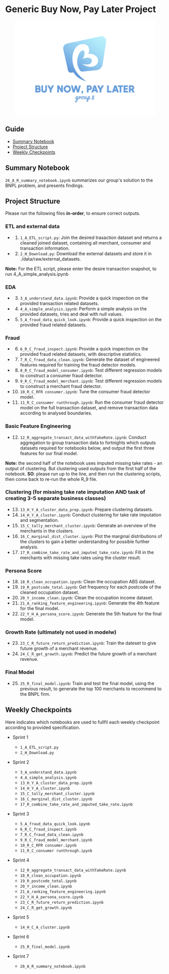 # Generic Buy Now, Pay Later Project

<p align="center">
<img src="https://github.com/MAST30034-Applied-Data-Science/generic-buy-now-pay-later-project-group-8/blob/main/plots/bnpl_logo.jpg" class="centerImage" width="450" height="300">
<p>

## Guide
- [Summary Notebook](#summary-notebook)
- [Project Structure](#project-structure)
- [Weekly Checkpoints](#weekly-checkpoints)


## Summary Notebook
`26_A_R_summary_notebook.ipynb` summarizes our group's solution to the BNPL problem, and presents findings.

## Project Structure
Please run the following files **in-order**, to ensure correct outputs.

### ETL and external data
- 1.  `1_A_ETL_script.py`: Join the desired trasaction dataset and returns a cleaned joined dataset, containing all merchant, consumer and transaction information.          
- 2.  `2_H_Download.py`: Download the external datasets and store it in ./data/raw/external_datasets.            

**Note:** For the ETL script, please enter the desire transaction snapshot, to run 4_A_simple_analysis.ipynb

### EDA
- 3.  `3_A_understand_data.ipynb`: Provide a quick inspection on the provided transaction related datasets.
- 4.  `4_A_simple_analysis.ipynb`: Perform a simple analysis on the provided datasets, tries and deal with null values.
- 5.  `5_A_fraud_data_quick_look.ipynb`: Provide a quick inspection on the provided fraud related datasets.

### Fraud
- 6.  `6_R_C_fraud_inspect.ipynb`: Provide a quick inspection on the provided fraud related datasets, with descriptive statistics.
- 7.  `7_R_C_fraud_data_clean.ipynb`: Generate the dataset of engineered features required for training the fraud detector models.
- 8.  `8_R_C_fraud_model_consumer.ipynb`: Test different regression models to construct a consumer fraud detector.
- 9.  `9_R_C_fraud_model_merchant.ipynb`: Test different regression models to construct a merchant fraud detector.
- 10. `10_R_C_RFR consumer.ipynb`: Tune the consumer fraud detector model.
- 11. `11_R_C_consumer runthrough.ipynb`: Run the consumer fraud detector model on the full transaction dataset, and remove transaction data according to analysed boundaries.


### Basic Feature Engineering
- 12. `12_R_aggregate_transact_data_withTakeRate.ipynb`: Conduct aggregation to group transaction data to fortnights which outputs datasets required for notebooks below, and output the first three features for our final model.  

**Note:** the second half of the notebook uses imputed missing take rates - an output of clustering. But clustering used outputs from the first half of the notebook. **SO**: please run up to the line, and then run the clustering scripts, then come back to re-run the whole R_9 file.


### Clustering (for missing take rate imputation AND task of creating 3-5 separate business classes)
- 13. `13_H_Y_A_cluster_data_prep.ipynb`: Prepare clustering datasets.
- 14. `14_H_Y_A_cluster.ipynb`: Conduct clustering for take rate imputation and segmentation.
- 15. `15_C_tally_merchant_cluster.ipynb`: Generate an overview of the merchants in the clusters.
- 16. `16_C_marginal_dist_cluster.ipynb`: Plot the marginal distributions of the clusters to gain a better understanding for possible further analysis.
- 17. `17_R_combine_take_rate_and_imputed_take_rate.ipynb`: Fill in the merchants with missing take rates using the cluster result.


### Persona Score
- 18. `18_R_clean_occupation.ipynb`: Clean the occupation ABS dataset.
- 19. `19_R_postcode_total.ipynb`: Get frequency for each postcode of the cleaned occupation dataset.
- 20. `20_Y_income_clean.ipynb`: Clean the occupation income dataset.
- 21. `21_A_ranking_feature_engineering.ipynb`: Generate the 4th feature for the final model.
- 22. `22_Y_H_A_persona_score.ipynb`: Generate the 5th feature for the final model.


### Growth Rate (ultimately not used in modelw)
- 23. `23_C_R_future_return_prediction.ipynb`: Train the dateset to give future growth of a merchant revenue.
- 24. `24_C_R_get_growth.ipynb`: Predict the future growth of a merchant revenue.


### Final Model
- 25. `25_R_final_model.ipynb`: Train and test the final model, using the previous result, to generate the top 100 merchants to recommend to the BNPL firm.

## Weekly Checkpoints
Here indicates which notebooks are used to fullfil each weekly checkpoint according to provided specification.

- Sprint 1
  -  `1_A_ETL_script.py`    
  -  `2_H_Download.py` 

- Sprint 2
  -  `3_A_understand_data.ipynb`
  -  `4_A_simple_analysis.ipynb`
  - `13_H_Y_A_cluster_data_prep.ipynb`
  - `14_H_Y_A_cluster.ipynb`
  - `15_C_tally_merchant_cluster.ipynb`
  - `16_C_marginal_dist_cluster.ipynb`
  - `17_R_combine_take_rate_and_imputed_take_rate.ipynb`

- Sprint 3
  -  `5_A_fraud_data_quick_look.ipynb`
  -  `6_R_C_fraud_inspect.ipynb`
  -  `7_R_C_fraud_data_clean.ipynb`
  -  `9_R_C_fraud_model_merchant.ipynb`
  - `10_R_C_RFR consumer.ipynb`
  - `11_R_C_consumer runthrough.ipynb`

- Sprint 4
  - `12_R_aggregate_transact_data_withTakeRate.ipynb`  
  - `18_R_clean_occupation.ipynb`
  - `19_R_postcode_total.ipynb`
  - `20_Y_income_clean.ipynb`
  - `21_A_ranking_feature_engineering.ipynb`
  - `22_Y_H_A_persona_score.ipynb`
  - `23_C_R_future_return_prediction.ipynb`
  - `24_C_R_get_growth.ipynb`

- Sprint 5
  - `14_H_C_A_cluster.ipynb`

- Sprint 6
  - `25_R_final_model.ipynb`

- Sprint 7 
  - `26_A_R_summary_notebook.ipynb`
